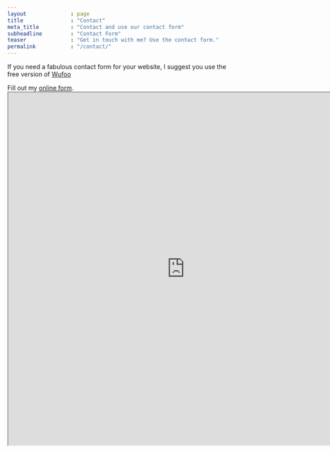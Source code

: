 ```yaml
---
layout              : page
title               : "Contact"
meta_title          : "Contact and use our contact form"
subheadline         : "Contact Form"
teaser              : "Get in touch with me? Use the contact form."
permalink           : "/contact/"
---
```

If you need a fabulous contact form for your website, I suggest you use the free version of [Wufoo](http://www.wufoo.com/)

<div id="wufoo-zjgpifw10ro651"> Fill out my <a href="https://bueroflex.wufoo.com/forms/zjgpifw10ro651">online form</a>. </div> <script type="text/javascript"> var zjgpifw10ro651; (function(d, t) { var s = d.createElement(t), options = { 'userName':'bueroflex', 'formHash':'zjgpifw10ro651', 'autoResize':true, 'height':'521', 'async':true, 'host':'wufoo.com', 'header':'show', 'ssl':true }; s.src = ('https:' == d.location.protocol ?'https://':'http://') + 'secure.wufoo.com/scripts/embed/form.js'; s.onload = s.onreadystatechange = function() { var rs = this.readyState; if (rs) if (rs != 'complete') if (rs != 'loaded') return; try { zjgpifw10ro651 = new WufooForm(); zjgpifw10ro651.initialize(options); zjgpifw10ro651.display(); } catch (e) { } }; var scr = d.getElementsByTagName(t)[0], par = scr.parentNode; par.insertBefore(s, scr); })(document, 'script'); </script>



<iframe src="https://www.kontaktformular.com/download/responsive/8/kontakt.php" width="800" height="800"></iframe>